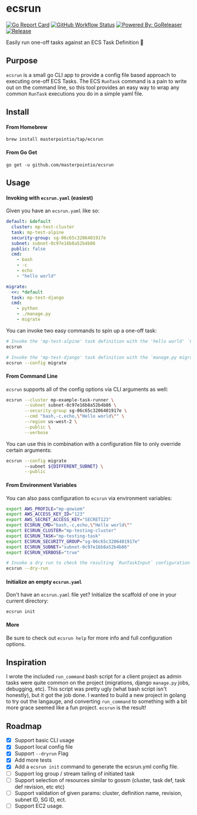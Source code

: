 # ecsrun

[![Go Report Card](https://goreportcard.com/badge/github.com/masterpointio/ecsrun)](https://goreportcard.com/report/github.com/masterpointio/ecsrun)
[![GitHub Workflow Status](https://img.shields.io/github/workflow/status/masterpointio/ecsrun/Go%20Build%20%26%20Test)](https://github.com/masterpointio/ecsrun/actions?query=workflow%3A%22Go+Build+%26+Test%22)
[![Powered By: GoReleaser](https://img.shields.io/badge/powered%20by-goreleaser-green.svg?style=flat-square)](https://github.com/goreleaser)
[![Release](https://img.shields.io/github/release/masterpointio/ecsrun.svg)](https://github.com/masterpointio/ecsrun/releases/latest)

Easily run one-off tasks against an ECS Task Definition 🐳

## Purpose

`ecsrun` is a small go CLI app to provide a config file based approach to executing one-off ECS Tasks. The ECS `RunTask` command is a pain to write out on the command line, so this tool provides an easy way to wrap any common `RunTask` executions you do in a simple yaml file.

## Install

#### From Homebrew

```
brew install masterpointio/tap/ecsrun
```

#### From Go Get

```
go get -u github.com/masterpointio/ecsrun
```

## Usage

#### Invoking with `ecsrun.yaml` (easiest)

Given you have an `ecsrun.yaml` like so:

```yaml
default: &default
  cluster: mp-test-cluster
  task: mp-test-alpine
  security-group: sg-06c65c3206401917e
  subnet: subnet-0c97e16b8a52b4b86
  public: false
  cmd:
    - bash
    - -c
    - echo
    - "hello world"

migrate:
  <<: *default
  task: mp-test-django
  cmd:
    - python
    - ./manage.py
    - migrate
```

You can invoke two easy commands to spin up a one-off task:

```bash
# Invoke the 'mp-test-alpine' task definition with the 'hello world' `CMD`
ecsrun

# Invoke the 'mp-test-django' task definition with the `manage.py migrate` `CMD`
ecsrun --config migrate
```

#### From Command Line

`ecsrun` supports all of the config options via CLI arguments as well:

```bash
ecsrun --cluster mp-example-task-runner \
       --subnet subnet-0c97e16b8a52b4b86 \
       --security-group sg-06c65c3206401917e \
       --cmd "bash,-c,echo,\"Hello world\"" \
       --region us-west-2 \
       --public \
       --verbose
```

You can use this in combination with a configuration file to only override certain arguments:

```bash
ecsrun --config migrate
       --subnet ${DIFFERENT_SUBNET} \
       --public
```

#### From Environment Variables

You can also pass configuration to `ecsrun` via environment variables:

```bash
export AWS_PROFILE="mp-gowiem"
export AWS_ACCESS_KEY_ID="123"
export AWS_SECRET_ACCESS_KEY="SECRET123"
export ECSRUN_CMD="bash,-c,echo,\"Hello world\""
export ECSRUN_CLUSTER="mp-testing-cluster"
export ECSRUN_TASK="mp-testing-task"
export ECSRUN_SECURITY_GROUP="sg-06c65c3206401917e"
export ECSRUN_SUBNET="subnet-0c97e16b8a52b4b86"
export ECSRUN_VERBOSE="true"

# Invoke a dry run to check the resulting `RunTaskInput` configuration
ecsrun --dry-run
```

#### Initialize an empty `ecsrun.yaml`

Don't have an `ecsrun.yaml` file yet? Initialize the scaffold of one in your current directory:

```
ecsrun init
```

#### More

Be sure to check out `ecsrun help` for more info and full configuration options.

## Inspiration

I wrote the included `run_command` bash script for a client project as admin tasks were quite common on the project (migrations, django `manage.py` jobs, debugging, etc). This script was pretty ugly (what bash script isn't honestly), but it got the job done. I wanted to build a new project in golang to try out the langauge, and converting `run_command` to something with a bit more grace seemed like a fun project. `ecsrun` is the result!

## Roadmap

- [x] Support basic CLI usage
- [x] Support local config file
- [x] Support `--dryrun` Flag
- [x] Add more tests
- [x] Add a `ecsrun init` command to generate the ecsrun.yml config file.
- [ ] Support log group / stream tailing of initiated task
- [ ] Support selection of resources similar to gossm (cluster, task def, task def revision, etc etc)
- [ ] Support validation of given params: cluster, definition name, revision, subnet ID, SG ID, ect.
- [ ] Support EC2 usage.
